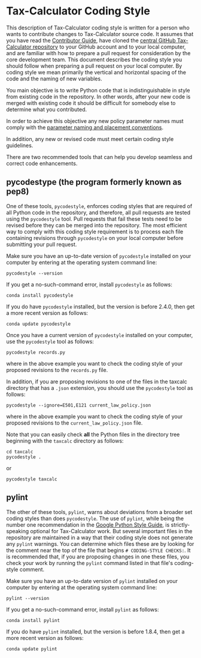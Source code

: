Tax-Calculator Coding Style
===========================

This description of Tax-Calculator coding style is written for a
person who wants to contribute changes to Tax-Calculator source code.
It assumes that you have read the [Contributor
Guide](http://taxcalc.readthedocs.io/en/latest/contributor_guide.html),
have cloned the [central GitHub Tax-Calculator
repository](https://github.com/open-source-economics/Tax-Calculator)
to your GitHub account and to your local computer, and are familiar
with how to prepare a pull request for consideration by the core
development team.  This document describes the coding style you should
follow when preparing a pull request on your local computer.  By coding
style we mean primarily the vertical and horizontal spacing of the
code and the naming of new variables.

You main objective is to write Python code that is indistinguishable
in style from existing code in the repository.  In other words, after
your new code is merged with existing code it should be difficult for
somebody else to determine what you contributed.

In order to achieve this objective any new policy parameter names must
comply with the [parameter naming and placement
conventions](http://taxcalc.readthedocs.io/en/latest/parameter_naming.html).

In addition, any new or revised code must meet certain coding style
guidelines.

There are two recommended tools that can help you develop seamless and
correct code enhancements.

pycodestype (the program formerly known as pep8)
------------------------------------------------

One of these tools, `pycodestyle`, enforces coding styles that are required
of all Python code in the repository, and therefore, all pull requests
are tested using the `pycodestyle` tool.  Pull requests that fail these
tests need to be revised before they can be merged into the
repository.  The most efficient way to comply with this coding style
requirement is to process each file containing revisions through
`pycodestyle` on your local computer before submitting your pull request.

Make sure you have an up-to-date version of `pycodestyle` installed on your
computer by entering at the operating system command line:
```
pycodestyle --version
```
If you get a no-such-command error, install `pycodestyle` as follows:
```
conda install pycodestyle
```
If you do have `pycodestyle` installed, but the version is before 2.4.0,
then get a more recent version as follows:
```
conda update pycodestyle
```
Once you have a current version of `pycodestyle` installed on your computer,
use the `pycodestyle` tool as follows:
```
pycodestyle records.py
```
where in the above example you want to check the coding style of your
proposed revisions to the `records.py` file.

In addition, if you are proposing revisions to one of the files in the
taxcalc directory that has a `.json` extension, you should use the
`pycodestyle` tool as follows:
```
pycodestyle --ignore=E501,E121 current_law_policy.json
```
where in the above example you want to check the coding style of your
proposed revisions to the `current_law_policy.json` file.

Note that you can easily check **all** the Python files in the
directory tree beginning with the `taxcalc` directory as follows:
```
cd taxcalc
pycodestyle .
```
or
```
pycodestyle taxcalc
```

pylint
------

The other of these tools, `pylint`, warns about deviations from a
broader set coding styles than does `pycodestyle`.  The use of `pylint`,
while being the number one recommendation in the [Google Python Style
Guide](https://google.github.io/styleguide/pyguide.html), is
strictly-speaking optional for Tax-Calculator work.  But several
important files in the repository are maintained in a way that their
coding style does not generate any `pylint` warnings.  You can
determine which files these are by looking for the comment near the
top of the file that begins `# CODING-STYLE CHECKS:`.  It is
recommended that, if you are proposing changes in one these files, you
check your work by running the `pylint` command listed in that file's
coding-style comment.

Make sure you have an up-to-date version of `pylint` installed on your
computer by entering at the operating system command line:
```
pylint --version
```
If you get a no-such-command error, install `pylint` as follows:
```
conda install pylint
```
If you do have `pylint` installed, but the version is before 1.8.4,
then get a more recent version as follows:
```
conda update pylint
```
